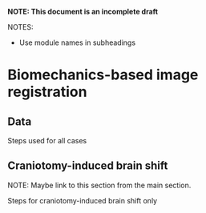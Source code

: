 **NOTE: This document is an incomplete draft**

NOTES:
- Use module names in subheadings

# Biomechanics-based image registration

## Data

Steps used for all cases

## Craniotomy-induced brain shift

NOTE: Maybe link to this section from the main section.

Steps for craniotomy-induced brain shift only
